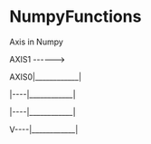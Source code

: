 # NumpyFunctions

Axis in Numpy

AXIS1 ------>

AXIS0|____________|

|----|____________|

|----|____________|

V----|____________|
